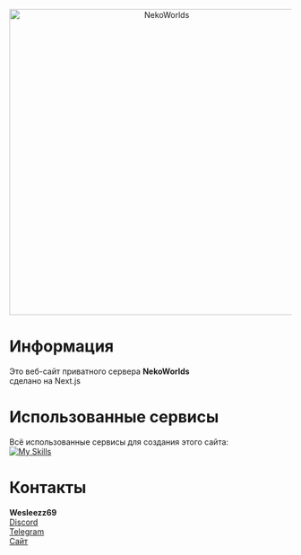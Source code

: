 <div align="center">
	<p>
		<a href="https://nekocorp.gq"><img src="https://i.ibb.co/BzV3rmv/2.png" width="546" alt="NekoWorlds" /></a>
	<p>
</div>

# Информация

Это веб-сайт приватного сервера **NekoWorlds** <br>
сделано на Next.js <br>

# Использованные сервисы

Всё использованные сервисы для создания этого сайта: <br>
[![My Skills](https://skillicons.dev/icons?i=vercel,netlify,js,html,prisma,tailwind,discord,github,vscode,idea)](https://skillicons.dev)

# Контакты

**Wesleezz69**<br>
[Discord](https://discord.com/users/580079922614108185)<br>
[Telegram](https://t.me/wesleezz)<br>
[Сайт](https://wesleezz.netlify.app)
